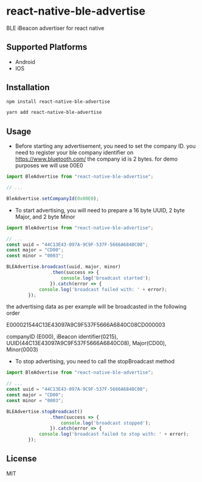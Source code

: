 # react-native-ble-advertise

BLE iBeacon advertiser for react native

## Supported Platforms
- Android
- IOS

## Installation

```sh
npm install react-native-ble-advertise
```

```sh
yarn add react-native-ble-advertise
```
## Usage
- Before starting any advertisement, you need to set the company ID.
you need to register your ble company identifier on https://www.bluetooth.com/
the company id is 2 bytes.
for demo purposes we will use 00E0
```js
import BleAdvertise from "react-native-ble-advertise";

// ...

BleAdvertise.setCompanyId(0x00E0);
```



- To start advertising, you will need to prepare a 16 byte UUID, 2 byte Major, and 2 byte Minor

```js
import BleAdvertise from "react-native-ble-advertise";

// ...
const uuid = "44C13E43-097A-9C9F-537F-5666A6840C08";
const major = "CD00";
const minor = "0003";

BLEAdvertise.broadcast(uuid, major, minor)
                .then(success => {
                    console.log('broadcast started');
                }).catch(error => { 
		    console.log('broadcast failed with: ' + error);
		});
```
the advertising data as per example will be broadcasted in the following order

E000021544C13E43097A9C9F537F5666A6840C08CD000003

companyID (E000), iBeacon identifier(0215), UUID(44C13E43097A9C9F537F5666A6840C08), Major(CD00), Minor(0003)



- To stop advertising, you need to call the stopBroadcast method
```js
import BleAdvertise from "react-native-ble-advertise";

// ...
const uuid = "44C13E43-097A-9C9F-537F-5666A6840C08";
const major = "CD00";
const minor = "0003";

BLEAdvertise.stopBroadcast()
                .then(success => {
                    console.log('broadcast stopped');
                }).catch(error => { 
		    console.log('broadcast failed to stop with: ' + error);
		});
```

## License

MIT
